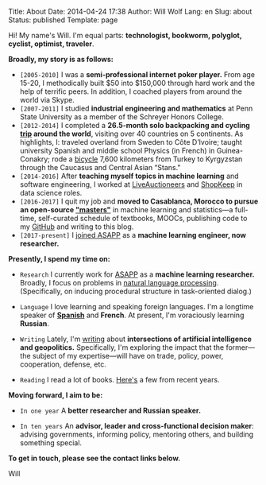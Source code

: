 Title: About
Date: 2014-04-24 17:38
Author: Will Wolf
Lang: en
Slug: about
Status: published
Template: page

Hi! My name's Will. I'm equal parts: **technologist, bookworm, polyglot, cyclist, optimist, traveler**.

**Broadly, my story is as follows:**

- `[2005-2010]` I was a **semi-professional internet poker player.** From age 15-20, I methodically built $50 into $150,000 through hard work and the help of terrific peers. In addition, I coached players from around the world via Skype.
- `[2007-2011]` I studied **industrial engineering and mathematics** at Penn State University as a member of the Schreyer Honors College.
- `[2012-2014]` I completed a **26.5-month solo backpacking and cycling [trip](http://www.willtravellife.com) around the world**, visiting over 40 countries on 5 continents. As highlights, I: traveled overland from Sweden to Côte D’Ivoire; taught university Spanish and middle school Physics (in French) in Guinea-Conakry; rode a [bicycle](http://willtravellife.com/category/will-bikes-central-asia/) 7,600 kilometers from Turkey to Kyrgyzstan through the Caucasus and Central Asian “Stans."
- `[2014-2016]` After **teaching myself topics in machine learning** and software engineering, I worked at [LiveAuctioneers](https://www.liveauctioneers.com) and [ShopKeep](https://www.shopkeep.com) in data science roles.
- `[2016-2017]` I quit my job and **moved to Casablanca, Morocco to pursue an open-source ["masters"]({filename}/machine-learning/practical-guide-open-source-ml-masters.md)** in machine learning and statistics—a full-time, self-curated schedule of textbooks, MOOCs, publishing code to my [GitHub](https://github.com/cavaunpeu) and writing to this blog.
- `[2017-present]` I [joined ASAPP]({filename}/life/joining-asapp.md) as a **machine learning engineer, now researcher.**

**Presently, I spend my time on:**

- `Research` I currently work for [ASAPP](https://www.asapp.com/) as a **machine learning researcher.** Broadly, I focus on problems in [natural language processing](https://en.wikipedia.org/wiki/Natural_language_processing). (Specifically, on inducing procedural structure in task-oriented dialog.)

- `Language` I love learning and speaking foreign languages. I'm a longtime speaker of **[Spanish](http://willwolf.io/es/)** and **French**. At present, I'm voraciously learning **Russian**.

- `Writing` Lately, I'm [writing](http://willwolf.io/geopolitics/) about **intersections of artificial intelligence and geopolitics.** Specifically, I'm exploring the impact that the former—the subject of my expertise—will have on trade, policy, power, cooperation, defense, etc.

- `Reading` I read a lot of books. [Here's](http://willwolf.io/books/) a few from recent years.

**Moving forward, I aim to be:**

- `In one year` A **better researcher and Russian speaker.**

- `In ten years` An **advisor, leader and cross-functional decision maker**: advising governments, informing policy, mentoring others, and building something special.

**To get in touch, please see the contact links below.**

Will
